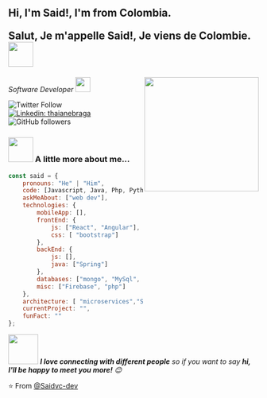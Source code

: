 <h2>
   Hi, I'm Said!, I'm from Colombia.
     
   Salut, Je m'appelle Said!, Je viens de Colombie.
    <img src="https://media.giphy.com/media/Uaxj062PavgqZRhVkS/giphy.gif" width="50"></h2>
<img align='right' src="https://media.giphy.com/media/UTSoX7Q4bvRSDwqmLE/giphy.gif" width="230">
<p><em>Software Developer </a><img src="https://media.giphy.com/media/H83F4AfL798AmtKXIL/giphy.gif" width="30"> 
</em></p>

![Twitter Follow](https://img.shields.io/twitter/follow/saidvc_dev?label=Follow)
[![Linkedin: thaianebraga](https://img.shields.io/badge/-said-blue?style=flat-square&logo=Linkedin&logoColor=white&link=https://www.linkedin.com/in//said-antonio-valencia-castrillo-2784001a6/)](https://www.linkedin.com/in/said-antonio-valencia-castrillo-2784001a6/)
![GitHub followers](https://img.shields.io/github/followers/saidvc-dev?label=Follow&style=social)


### <img src="https://media.giphy.com/media/juua9i2c2fA0AIp2iq/giphy.gif" width="50"> A little more about me...  

```javascript
const said = {
    pronouns: "He" | "Him",
    code: [Javascript, Java, Php, Python],
    askMeAbout: ["web dev"],
    technologies: {
        mobileApp: [],
        frontEnd: {
            js: ["React", "Angular"],
            css: [ "bootstrap"]
        },
        backEnd: {
            js: [],
            java: ["Spring"]
        },
        databases: ["mongo", "MySql", "sqlite"],
        misc: ["Firebase", "php"]
    },
    architecture: [ "microservices","Single page applications"],
    currentProject: "",
    funFact: ""
};
```


<img src="https://camo.githubusercontent.com/ec0df7b334d15078e980be8f26f35f1bd6f004eaa4a121db42fed361360c1817/68747470733a2f2f6d656469612e67697068792e636f6d2f6d656469612f4c6e516a7057614f4e386e68723231764e572f67697068792e676966" width="60"> <em><b>I love connecting with different people</b> so if you want to say <b>hi, I'll be happy to meet you more!</b> 😊</em>

⭐️ From [@Saidvc-dev](https://github.com/saidvc-dev)

